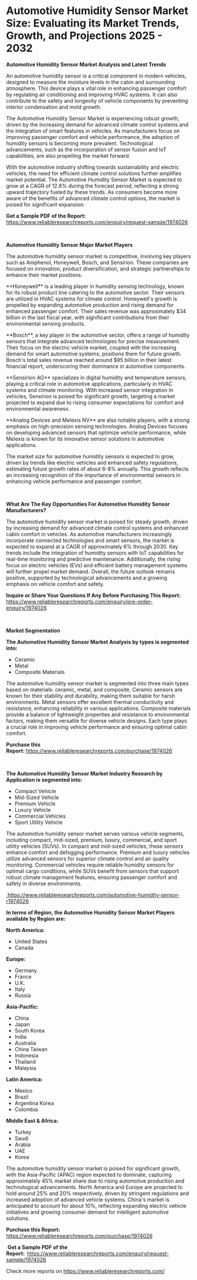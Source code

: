 <p><h1>Automotive Humidity Sensor Market Size: Evaluating its Market Trends, Growth, and Projections 2025 - 2032</h1></p><p><strong>Automotive Humidity Sensor Market Analysis and Latest Trends</strong></p>
<p><p>An automotive humidity sensor is a critical component in modern vehicles, designed to measure the moisture levels in the cabin and surrounding atmosphere. This device plays a vital role in enhancing passenger comfort by regulating air conditioning and improving HVAC systems. It can also contribute to the safety and longevity of vehicle components by preventing interior condensation and mold growth.</p><p>The Automotive Humidity Sensor Market is experiencing robust growth, driven by the increasing demand for advanced climate control systems and the integration of smart features in vehicles. As manufacturers focus on improving passenger comfort and vehicle performance, the adoption of humidity sensors is becoming more prevalent. Technological advancements, such as the incorporation of sensor fusion and IoT capabilities, are also propelling the market forward.</p><p>With the automotive industry shifting towards sustainability and electric vehicles, the need for efficient climate control solutions further amplifies market potential. The Automotive Humidity Sensor Market is expected to grow at a CAGR of 12.8% during the forecast period, reflecting a strong upward trajectory fueled by these trends. As consumers become more aware of the benefits of advanced climate control options, the market is poised for significant expansion.</p></p>
<p><strong>Get a Sample PDF of the Report:&nbsp;</strong> <a href="https://www.reliableresearchreports.com/enquiry/request-sample/1974026?utm_campaign=3430&utm_medium=2&utm_source=Github&utm_content=ia&utm_term=30032025&utm_id=automotive-humidity-sensor">https://www.reliableresearchreports.com/enquiry/request-sample/1974026</a></p>
<p>&nbsp;</p>
<p><strong>Automotive Humidity Sensor Major Market Players</strong></p>
<p><p>The automotive humidity sensor market is competitive, involving key players such as Amphenol, Honeywell, Bosch, and Sensirion. These companies are focused on innovation, product diversification, and strategic partnerships to enhance their market positions.</p><p>**Honeywell** is a leading player in humidity sensing technology, known for its robust product line catering to the automotive sector. Their sensors are utilized in HVAC systems for climate control. Honeywell's growth is propelled by expanding automotive production and rising demand for enhanced passenger comfort. Their sales revenue was approximately $34 billion in the last fiscal year, with significant contributions from their environmental sensing products.</p><p>**Bosch**, a key player in the automotive sector, offers a range of humidity sensors that integrate advanced technologies for precise measurement. Their focus on the electric vehicle market, coupled with the increasing demand for smart automotive systems, positions them for future growth. Bosch's total sales revenue reached around $95 billion in their latest financial report, underscoring their dominance in automotive components.</p><p>**Sensirion AG** specializes in digital humidity and temperature sensors, playing a critical role in automotive applications, particularly in HVAC systems and climate monitoring. With increased sensor integration in vehicles, Sensirion is poised for significant growth, targeting a market projected to expand due to rising consumer expectations for comfort and environmental awareness.</p><p>**Analog Devices and Melexis NV** are also notable players, with a strong emphasis on high-precision sensing technologies. Analog Devices focuses on developing advanced sensors that optimize vehicle performance, while Melexis is known for its innovative sensor solutions in automotive applications. </p><p>The market size for automotive humidity sensors is expected to grow, driven by trends like electric vehicles and enhanced safety regulations, estimating future growth rates of about 6-8% annually. This growth reflects an increasing recognition of the importance of environmental sensors in enhancing vehicle performance and passenger comfort.</p></p>
<p>&nbsp;</p>
<p><strong>What Are The Key Opportunities For Automotive Humidity Sensor Manufacturers?</strong></p>
<p><p>The automotive humidity sensor market is poised for steady growth, driven by increasing demand for advanced climate control systems and enhanced cabin comfort in vehicles. As automotive manufacturers increasingly incorporate connected technologies and smart sensors, the market is expected to expand at a CAGR of approximately 6% through 2030. Key trends include the integration of humidity sensors with IoT capabilities for real-time monitoring and predictive maintenance. Additionally, the rising focus on electric vehicles (EVs) and efficient battery management systems will further propel market demand. Overall, the future outlook remains positive, supported by technological advancements and a growing emphasis on vehicle comfort and safety.</p></p>
<p><strong>Inquire or Share Your Questions If Any Before Purchasing This Report:</strong> <a href="https://www.reliableresearchreports.com/enquiry/pre-order-enquiry/1974026?utm_campaign=3430&utm_medium=2&utm_source=Github&utm_content=ia&utm_term=30032025&utm_id=automotive-humidity-sensor">https://www.reliableresearchreports.com/enquiry/pre-order-enquiry/1974026</a></p>
<p>&nbsp;</p>
<p><strong>Market Segmentation</strong></p>
<p><strong>The Automotive Humidity Sensor Market Analysis by types is segmented into:</strong></p>
<p><ul><li>Ceramic</li><li>Metal</li><li>Composite Materials</li></ul></p>
<p><p>The automotive humidity sensor market is segmented into three main types based on materials: ceramic, metal, and composite. Ceramic sensors are known for their stability and durability, making them suitable for harsh environments. Metal sensors offer excellent thermal conductivity and resistance, enhancing reliability in various applications. Composite materials provide a balance of lightweight properties and resistance to environmental factors, making them versatile for diverse vehicle designs. Each type plays a crucial role in improving vehicle performance and ensuring optimal cabin comfort.</p></p>
<p><strong>Purchase this Report:&nbsp;</strong><a href="https://www.reliableresearchreports.com/purchase/1974026?utm_campaign=3430&utm_medium=2&utm_source=Github&utm_content=ia&utm_term=30032025&utm_id=automotive-humidity-sensor">https://www.reliableresearchreports.com/purchase/1974026</a></p>
<p>&nbsp;</p>
<p><strong>The Automotive Humidity Sensor Market Industry Research by Application is segmented into:</strong></p>
<p><ul><li>Compact Vehicle</li><li>Mid-Sized Vehicle</li><li>Premium Vehicle</li><li>Luxury Vehicle</li><li>Commercial Vehicles</li><li>Sport Utility Vehicle</li></ul></p>
<p><p>The automotive humidity sensor market serves various vehicle segments, including compact, mid-sized, premium, luxury, commercial, and sport utility vehicles (SUVs). In compact and mid-sized vehicles, these sensors enhance comfort and defogging performance. Premium and luxury vehicles utilize advanced sensors for superior climate control and air quality monitoring. Commercial vehicles require reliable humidity sensors for optimal cargo conditions, while SUVs benefit from sensors that support robust climate management features, ensuring passenger comfort and safety in diverse environments.</p></p>
<p><a href="https://www.reliableresearchreports.com/automotive-humidity-sensor-r1974026?utm_campaign=3430&utm_medium=2&utm_source=Github&utm_content=ia&utm_term=30032025&utm_id=automotive-humidity-sensor">&nbsp;https://www.reliableresearchreports.com/automotive-humidity-sensor-r1974026</a></p>
<p><strong>In terms of Region, the Automotive Humidity Sensor Market Players available by Region are:</strong></p>
<p>
    <p> <strong> North America: </strong>
        <ul>
            <li>United States</li>
            <li>Canada</li>
        </ul>
        </p> 
    <p> <strong> Europe: </strong>
        <ul>
            <li>Germany</li>
            <li>France</li>
            <li>U.K.</li>
            <li>Italy</li>
            <li>Russia</li>
        </ul>
        </p> 
    <p> <strong> Asia-Pacific: </strong>
        <ul>
            <li>China</li>
            <li>Japan</li>
            <li>South Korea</li>
            <li>India</li>
            <li>Australia</li>
            <li>China Taiwan</li>
            <li>Indonesia</li>
            <li>Thailand</li>
            <li>Malaysia</li>
        </ul>
        </p> 
    <p> <strong> Latin America: </strong>
        <ul>
            <li>Mexico</li>
            <li>Brazil</li>
            <li>Argentina Korea</li>
            <li>Colombia</li>
        </ul>
        </p> 
    <p> <strong> Middle East & Africa: </strong>
        <ul>
            <li>Turkey</li>
            <li>Saudi</li>
            <li>Arabia</li>
            <li>UAE</li>
            <li>Korea</li>
        </ul>
    </p>
    </p>
<p><p>The automotive humidity sensor market is poised for significant growth, with the Asia-Pacific (APAC) region expected to dominate, capturing approximately 45% market share due to rising automotive production and technological advancements. North America and Europe are projected to hold around 25% and 20% respectively, driven by stringent regulations and increased adoption of advanced vehicle systems. China's market is anticipated to account for about 10%, reflecting expanding electric vehicle initiatives and growing consumer demand for intelligent automotive solutions.</p></p>
<p><strong>Purchase this Report: </strong><a href="https://www.reliableresearchreports.com/purchase/1974026?utm_campaign=3430&utm_medium=2&utm_source=Github&utm_content=ia&utm_term=30032025&utm_id=automotive-humidity-sensor">https://www.reliableresearchreports.com/purchase/1974026</a></p>
<p>&nbsp;<strong>Get a Sample PDF of the Report:&nbsp;&nbsp;</strong><a href="https://www.reliableresearchreports.com/enquiry/request-sample/1974026?utm_campaign=3430&utm_medium=2&utm_source=Github&utm_content=ia&utm_term=30032025&utm_id=automotive-humidity-sensor">https://www.reliableresearchreports.com/enquiry/request-sample/1974026</a></p>
<p><strong></strong></p>
<p>Check more reports on <a href="https://www.reliableresearchreports.com/?utm_campaign=3430&utm_medium=2&utm_source=Github&utm_content=ia&utm_term=30032025&utm_id=automotive-humidity-sensor">https://www.reliableresearchreports.com/</a></p>